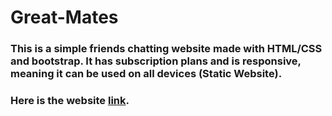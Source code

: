 # Great-Mates
### This is a simple friends chatting website made with HTML/CSS and bootstrap. It has subscription plans and is responsive, meaning it can be used on all devices (Static Website).
### Here is the website [link](https://dynamic-great-mates.netlify.app/).
